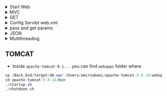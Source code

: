 

<details>
 <summary> Start Web </summary>
	
### Hello World Web 
* JAR [resource](https://jar-download.com/artifacts/com.google.code.gson/gson)
* Follow this [link](https://www.javahelps.com/2015/04/java-web-application-hello-world.html) 
* If error happen to not knowing libraryies you need to import them. In Ecpipse click right on the project then select `properties` -> `Targeted Runtimes` -> `Add Apache version` -> `Select path /Users/amirnabaei/apache-tomcat-9.0.14`
*  `Eclipse` -> `New` -> `Dynamic Web project` -> `ProjectName` -> Check web.xml deployment
#### Set Mysql

* download mysql jar from [here](https://dev.mysql.com/downloads/connector/j/5.1.html)
* copy and paste `mysql-connection-java-bin.jar` file into `lib` folder
* Right click on your `project` and `java Build Path` -> `module path` -> `Add Library` Select JRE System Library click Next Then select JRE from options as per your requirement. Click Finish

* `Web content` is the folder to hold all html/css/js/xml files. META-INF is mehtodology application that Eclipse generate and `WEB-INF` has web information that inside that `lib` contains all `JAR` files to integrate with this app.
* It is safe to create `html` and `css` folders in `webContent` folder 

#### WAR info and setup info
* WAR (Web Archive) is a package that Tomcat understand. Eclipse automatically create WAR and deploy its instance to server. Only Dev environemtn access to eclpise otherwise. 
* Export project as `war` file from Eclipse or run `mvn package` then put this `war` file inside `tomcat-9.2./webapps` in Tomcat, now when server starts this tomcat automatically runs.
* To run tomcat go to `tomcat->bin-> startup.bat`
* from window -> console server -> click on the link to `select tomcat version` -> `select its path` 
* At src -> crate package -> create class // should not produce error otherwise the importing JRE has not complteted
* To run click right project -> `Run as` -> `Run on Server` -> then you see it in configured now it should run

* Alternatively you can use `Maven` or `Gradle` to set up project. 
</details>

<details>
 <summary> MVC  </summary>
 
 * Views- can be JSP or HTML files
 * Controllers- servlet classes get requests and prepare response
 * Model- classes that talk to database
</details>

<details>
     <summary> GET  </summary>
 
 * Http is communication protocol between client and server and has different types 
 ```
 Get gets info from server
 Post processes/post info on server
 Put upload/update a resource 
 HEAD same as get but checks only headers
 OPTIONS helps to know what are possible options to run on target server
 ```
 * In `src` -> create a package `anyname` -> create a java class as
 ```java
 package servicetest;
public class GetTest {

}
 ```
 * `cnt`+ `space` `extends HttpServlet`. Why? It starts with `servlet` interface, downthere we have an abstract class with `GenericServlet`. This interface has all the class to implement our application. `GenericServlet` helps to design protocol(protocl-independent-application class). Also it helps to design `HTTPServlet` by htto-based-application class. 
 * [`Abstract class`](https://www.tutorialspoint.com/java/java_abstraction.htm) it cannot be instantiated, to use an abstract class we need to inherit it from another class. 
 * Now write `doget` and `ctr+space` to produce first get. So everytime it is going to written back into page as
 ```java
 // This is depricated 
 @Override
	protected void doGet(HttpServletRequest req, HttpServletResponse resp) throws ServletException, IOException {
		String htmlResponse = "<html><h3> hi </h3></html>";
		PrintWriter writer = resp.getWriter();
		writer.write(htmlResponse);
	}
// it is prefered controller dispatch views 
        protected void doGet(HttpServletRequest request, HttpServletResponse response) throws ServletException, IOException {
    	        RequestDispatcher view = request.getRequestDispatcher("html/welcome.html"); // it can be json as well 
    	        view.forward(request, response);
    }
 ```
 * `PrintWriter` is an `api` to help you write into api
 * 
 
 </details>
 <details>
     <summary> Config Servlet web.xml  </summary>

*  In order to simply add `web.xml` you need to add below to file as 
```java
<servlet>
     <servlet-name>GetServlet</servlet-name>
     <servlet-class>testService4.PassJson</servlet-class>
  </servlet>
  <servlet-mapping>
     <servlet-name>GetServlet</servlet-name>
     <url-pattern>/test</url-pattern>
  </servlet-mapping>
```
* Above package just define one `route` to a `controller class`. To have another address you need to have same package below it
* Remember: `servlet-class` is the address of `package.funcionName` and in `servlet-mapping` at url address the url you want. 
* Also we can assign configuration via annotaions. On top of a class add
```java
@WebServlet("/getServlet")
public class PassJson extends HttpServlet{
```
</details>
 <details>
     <summary> pass and get params </summary>

* To read a params with name `name` just need `req.getParameter("name");` 
* so at a url like `http://localhost:8080/testService4/test?name=amir` and a class like
```java
protected void doGet(HttpServletRequest req, HttpServletResponse resp) throws ServletException, IOException {
	// TODO Auto-generated method stub
	  String value = req.getParameter("name");
	  String htmlResponse = "<html><h3> hi </h3></html>";
	   	PrintWriter writer = resp.getWriter();
	   	writer.write(htmlResponse+ " "+ value);
}
```
 </details>
 
 <details>
	<summary> JSON </summary>
 
 * Google resource is [here](https://google.github.io/gson/apidocs/index.html?com/google/gson/stream/JsonWriter.html)
 
</details>
 <details>
	<summary> Multithreading </summary>
	

* `process` is running an application or program, it has self contained execution environemnt and needs space and memory. It starts with a single thread and can produce many threads. Every process has unique process id. Adding new process is expensive because you want to add all self-container executions environments again. Switch between processes has be inter process communication which can cause overhead. 
* `thread` is a lightweight process an entity and a part of process exeuction environment so when you create new thread it requires less resources and we call it `multithreading`. 
* Every thread has id, exception handlers, priority, registers, uses stacks to save local vars and set of structurs to save state of the thread until it is picked up for execution 
* `Scheduling` is order of threads executing in application. In java `JVM` dont have any algorithm to schedule threads and it relies to OS to do that. Just `JVM` has priority deterministic it means if any thread has `priority` it runs first other than that it picks randomly. During executing if a thread comes with priority then jvm suspends the rest and run new one. Also `JVM` has `time slicing` for each thread if executing elapsed, JVM save it into thread and go over next one until all threads run it back and resume.
* You can assign `priority` to threads but it is not guarantee since JVM when running time slicing it can skip a high prior thread and move to low prior one in order to avoid starvation
* Java Standard Edition has basic and high level apis. basic apis have thread and runnable from package java.langpackage and high level api have executor framework from java.util.concurrent package.

#### Thread class
* Create a class that extends `Threat`. 
* is in java.lang package, need to create an instance of this class to run an asynchronous task. This class has a run mthod that defines the job of the thread spawned. 

* `concurrency` machine execute multiple tasks
* `parallelism` running tasks exactly at the same time
* `Synchronous` means only one task can execute at a time , after the completion of that task the other task will execute, it blocks the tasks to only one at a time. `Asynchronous` means more than one tasks can execute simultaneously, it unblock the tasks to execute simultaneously. OR an easy way `Asynchronous` tasks are the ones that can run in the background while users are doing something else 
</details>

## TOMCAT
 
* Inside `apache-tomcat-9.1...` you can find `webapps` folder where 
```java
cp /Back_End/target/dm.war /Users/amirnabaei/apache-tomcat-9.0.14/webapps
cd apache-tomcat-9.0.14/bin
./startup.sh
./shutdown.sh
```





